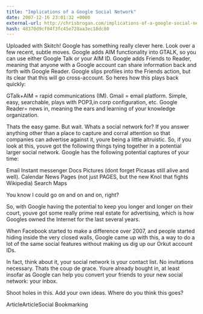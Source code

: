 ```yaml
---
title: "Implications of a Google Social Network"
date: 2007-12-16 23:01:32 +0000
external-url: http://chrisbrogan.com/implications-of-a-google-social-network/
hash: 48370d9cf04f3fc45e728aa3ec18dc80
---
```


Uploaded with Skitch!
 Google has something really clever here. Look over a few recent, subtle moves. Google adds AIM functionality into GTALK, so you can use either Google Talk or your AIM ID. Google adds Friends to Reader, meaning that anyone with a Google account can share information back and forth with Google Reader. Google slips profiles into the Friends action, but its clear that this will go cross-account. So heres how this plays back quickly: 


GTalk+AIM = rapid communications (IM).
Gmail = email platform. Simple, easy, searchable, plays with POP3,in corp configuration, etc.
Google Reader= news in, meaning the ears and learning of your knowledge organization.

Thats the easy game. But wait. Whats a social network for? If you answer anything other than a place to capture and corral attention so that companies can advertise against it, youre being a little altruistic. So, if you look at this, youve got the following things tying together in a potential larger social network. Google has the following potential captures of your time: 


 Email
 Instant messenger
 Docs
 Pictures (dont forget Picasas still alive and well).
 Calendar
 News
 Pages (not just PAGES, but the new Knol that fights Wikipedia)
 Search
 Maps

You know I could go on and on and on, right? 

So, with Google having the potential to keep you longer and longer on their court, youve got some really prime real estate for advertising, which is how Googles owned the Internet for the last several years. 

When Facebook started to make a difference over 2007, and people started hiding inside the very closed walls, Google came up with this, a way to do a lot of the same social features without making us dig up our Orkut account IDs. 

In fact, think about it, your social network is your contact list. No invitations necessary. Thats the coup de grace. Youre already bought in, at least insofar as Google can help you convert your friends to your new social network: your inbox. 

Shoot holes in this. Add your own ideas. Where do you think this goes?

 ArticleArticleSocial Bookmarking

